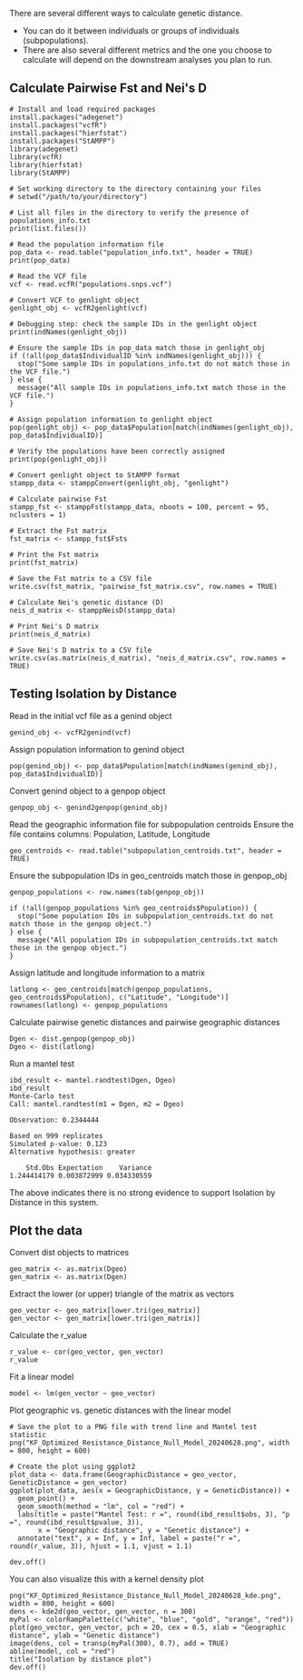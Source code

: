 There are several different ways to calculate genetic distance. 
* You can do it between individuals or groups of individuals (subpopulations).
* There are also several different metrics and the one you choose to calculate will depend on the downstream analyses you plan to run.


## Calculate Pairwise Fst and Nei's D
```
# Install and load required packages
install.packages("adegenet")
install.packages("vcfR")
install.packages("hierfstat")
install.packages("StAMPP")
library(adegenet)
library(vcfR)
library(hierfstat)
library(StAMPP)

# Set working directory to the directory containing your files
# setwd("/path/to/your/directory")

# List all files in the directory to verify the presence of populations_info.txt
print(list.files())

# Read the population information file
pop_data <- read.table("population_info.txt", header = TRUE)
print(pop_data)

# Read the VCF file
vcf <- read.vcfR("populations.snps.vcf")

# Convert VCF to genlight object
genlight_obj <- vcfR2genlight(vcf)

# Debugging step: check the sample IDs in the genlight object
print(indNames(genlight_obj))

# Ensure the sample IDs in pop_data match those in genlight_obj
if (!all(pop_data$IndividualID %in% indNames(genlight_obj))) {
  stop("Some sample IDs in populations_info.txt do not match those in the VCF file.")
} else {
  message("All sample IDs in populations_info.txt match those in the VCF file.")
}

# Assign population information to genlight object
pop(genlight_obj) <- pop_data$Population[match(indNames(genlight_obj), pop_data$IndividualID)]

# Verify the populations have been correctly assigned
print(pop(genlight_obj))

# Convert genlight object to StAMPP format
stampp_data <- stamppConvert(genlight_obj, "genlight")

# Calculate pairwise Fst
stampp_fst <- stamppFst(stampp_data, nboots = 100, percent = 95, nclusters = 1)

# Extract the Fst matrix
fst_matrix <- stampp_fst$Fsts

# Print the Fst matrix
print(fst_matrix)

# Save the Fst matrix to a CSV file
write.csv(fst_matrix, "pairwise_fst_matrix.csv", row.names = TRUE)

# Calculate Nei's genetic distance (D)
neis_d_matrix <- stamppNeisD(stampp_data)

# Print Nei's D matrix
print(neis_d_matrix)

# Save Nei's D matrix to a CSV file
write.csv(as.matrix(neis_d_matrix), "neis_d_matrix.csv", row.names = TRUE)
```

## Testing Isolation by Distance
Read in the initial vcf file as a genind object
```
genind_obj <- vcfR2genind(vcf)
```
Assign population information to genind object
```
pop(genind_obj) <- pop_data$Population[match(indNames(genind_obj), pop_data$IndividualID)]
```
Convert genind object to a genpop object
```
genpop_obj <- genind2genpop(genind_obj)
```
Read the geographic information file for subpopulation centroids
Ensure the file contains columns: Population, Latitude, Longitude
```
geo_centroids <- read.table("subpopulation_centroids.txt", header = TRUE)
```
Ensure the subpopulation IDs in geo_centroids match those in genpop_obj
```
genpop_populations <- row.names(tab(genpop_obj))

if (!all(genpop_populations %in% geo_centroids$Population)) {
  stop("Some population IDs in subpopulation_centroids.txt do not match those in the genpop object.")
} else {
  message("All population IDs in subpopulation_centroids.txt match those in the genpop object.")
}
```
Assign latitude and longitude information to a matrix
```
latlong <- geo_centroids[match(genpop_populations, geo_centroids$Population), c("Latitude", "Longitude")]
rownames(latlong) <- genpop_populations
```
Calculate pairwise genetic distances and pairwise geographic distances
```
Dgen <- dist.genpop(genpop_obj)
Dgeo <- dist(latlong)
```
Run a mantel test
```
ibd_result <- mantel.randtest(Dgen, Dgeo)
ibd_result
Monte-Carlo test
Call: mantel.randtest(m1 = Dgen, m2 = Dgeo)

Observation: 0.2344444 

Based on 999 replicates
Simulated p-value: 0.123 
Alternative hypothesis: greater 

    Std.Obs Expectation    Variance 
1.244414179 0.003872999 0.034330559 
```
The above indicates there is no strong evidence to support Isolation by Distance in this system.

## Plot the data
Convert dist objects to matrices
```
geo_matrix <- as.matrix(Dgeo)
gen_matrix <- as.matrix(Dgen)
```
Extract the lower (or upper) triangle of the matrix as vectors
```
geo_vector <- geo_matrix[lower.tri(geo_matrix)]
gen_vector <- gen_matrix[lower.tri(gen_matrix)]
```
Calculate the r_value
```
r_value <- cor(geo_vector, gen_vector)
r_value
```
Fit a linear model
```
model <- lm(gen_vector ~ geo_vector)
```
Plot geographic vs. genetic distances with the linear model
```
# Save the plot to a PNG file with trend line and Mantel test statistic
png("KF_Optimized_Resistance_Distance_Null_Model_20240628.png", width = 800, height = 600)

# Create the plot using ggplot2
plot_data <- data.frame(GeographicDistance = geo_vector, GeneticDistance = gen_vector)
ggplot(plot_data, aes(x = GeographicDistance, y = GeneticDistance)) +
  geom_point() +
  geom_smooth(method = "lm", col = "red") +
  labs(title = paste("Mantel Test: r =", round(ibd_result$obs, 3), "p =", round(ibd_result$pvalue, 3)),
       x = "Geographic distance", y = "Genetic distance") +
  annotate("text", x = Inf, y = Inf, label = paste("r =", round(r_value, 3)), hjust = 1.1, vjust = 1.1)

dev.off()
```
You can also visualize this with a kernel density plot
```
png("KF_Optimized_Resistance_Distance_Null_Model_20240628_kde.png", width = 800, height = 600)
dens <- kde2d(geo_vector, gen_vector, n = 300)
myPal <- colorRampPalette(c("white", "blue", "gold", "orange", "red"))
plot(geo_vector, gen_vector, pch = 20, cex = 0.5, xlab = "Geographic distance", ylab = "Genetic distance")
image(dens, col = transp(myPal(300), 0.7), add = TRUE)
abline(model, col = "red")
title("Isolation by distance plot")
dev.off()
```
